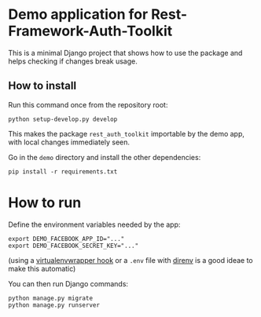 # Demo application for Rest-Framework-Auth-Toolkit

This is a minimal Django project that shows how to use
the package and helps checking if changes break usage.

## How to install

Run this command once from the repository root:

```
python setup-develop.py develop
```

This makes the package `rest_auth_toolkit` importable by the demo app,
with local changes immediately seen.

Go in the `demo` directory and install the other dependencies:

```
pip install -r requirements.txt
```

# How to run

Define the environment variables needed by the app:

```
export DEMO_FACEBOOK_APP_ID="..."
export DEMO_FACEBOOK_SECRET_KEY="..."
```

(using a [virtualenvwrapper hook](https://virtualenvwrapper.readthedocs.io/en/latest/scripts.html#postactivate)
or a `.env` file with [direnv](https://direnv.net/) is a good ideae to make this automatic)

You can then run Django commands:

```
python manage.py migrate
python manage.py runserver
```
